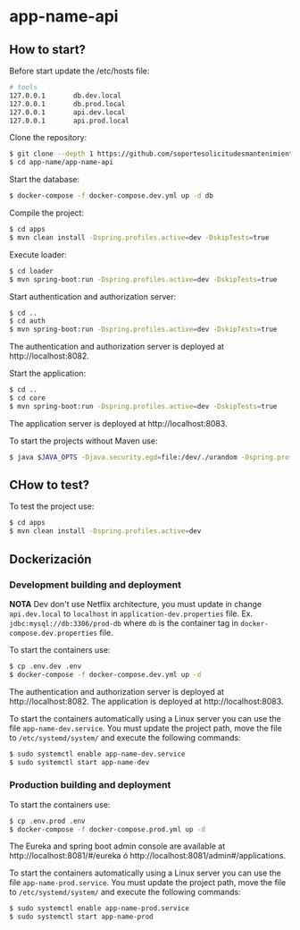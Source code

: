 # app-name-api

## How to start?

Before start update the /etc/hosts file:

```bash
# tools
127.0.0.1       db.dev.local
127.0.0.1       db.prod.local
127.0.0.1       api.dev.local
127.0.0.1       api.prod.local
```
Clone the repository:
```bash
$ git clone --depth 1 https://github.com/soportesolicitudesmantenimiento/app-name.git
$ cd app-name/app-name-api
```

Start the database:
```bash
$ docker-compose -f docker-compose.dev.yml up -d db
```

Compile the project:
```bash
$ cd apps
$ mvn clean install -Dspring.profiles.active=dev -DskipTests=true
```

Execute loader:
```bash
$ cd loader
$ mvn spring-boot:run -Dspring.profiles.active=dev -DskipTests=true
```

Start authentication and authorization server:
```bash
$ cd ..
$ cd auth
$ mvn spring-boot:run -Dspring.profiles.active=dev -DskipTests=true
```
The authentication and authorization server is deployed at http://localhost:8082.

Start the application:
```bash
$ cd ..
$ cd core
$ mvn spring-boot:run -Dspring.profiles.active=dev -DskipTests=true
```
The application server is deployed at http://localhost:8083.

To start the projects without Maven use:
```bash
$ java $JAVA_OPTS -Djava.security.egd=file:/dev/./urandom -Dspring.profiles.active=dev -DskipTests=true -jar /app.jar
```

## CHow to test?

To test the project use:
```bash
$ cd apps
$ mvn clean install -Dspring.profiles.active=dev
```

## Dockerización


### Development building and deployment

__NOTA__ Dev don't use Netflix architecture, you must update in change `api.dev.local` to `localhost` in `application-dev.properties` file. Ex. `jdbc:mysql://db:3306/prod-db` where `db` is the container tag in `docker-compose.dev.properties` file.

To start the containers use:
```bash
$ cp .env.dev .env
$ docker-compose -f docker-compose.dev.yml up -d
```

The authentication and authorization server is deployed at http://localhost:8082. The application is deployed at http://localhost:8083.

To start the containers automatically using a Linux server you can use the file `app-name-dev.service`. You must update the project path, move the file to `/etc/systemd/system/` and execute the following commands:
```bash
$ sudo systemctl enable app-name-dev.service
$ sudo systemctl start app-name-dev
```

### Production building and deployment

To start the containers use:
```bash
$ cp .env.prod .env
$ docker-compose -f docker-compose.prod.yml up -d
```

The Eureka and spring boot admin console are available at http://localhost:8081/#/eureka ó http://localhost:8081/admin#/applications.

To start the containers automatically using a Linux server you can use the file `app-name-prod.service`. You must update the project path, move the file to `/etc/systemd/system/` and execute the following commands:
```bash
$ sudo systemctl enable app-name-prod.service
$ sudo systemctl start app-name-prod
```